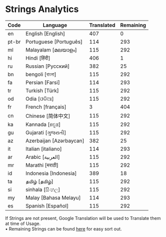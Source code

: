 # Strings Analytics


| Code | Language | Translated | Remaining |
|----|-------|-------|---|
| en | English [English] | 407 | 0 |
| pt-br | Portuguese [Português] | 114 | 293 |
| ml | Malayalam [മലയാളം] | 115 | 292 |
| hi | Hindi [हिंदी] | 406 | 1 |
| ru | Russian [Русский] | 382 | 25 |
| bn | bengoli [বাংলা] | 115 | 292 |
| fa | Persian [Farsi] | 114 | 293 |
| tr | Turkish [Türk] | 115 | 292 |
| od | Odia [ଓଡିଆ] | 115 | 292 |
| fr | French [français] | 3 | 404 |
| cn | Chinese [简体中文] | 115 | 292 |
| ka | Kannada [ಕನ್ನಡ] | 115 | 292 |
| gu | Gujarati [ગુજરાતી] | 115 | 292 |
| az | Azerbaijan [Azərbaycan] | 382 | 25 |
| it | Italian [italiano] | 114 | 293 |
| ar | Arabic [العربية] | 115 | 292 |
| mr | Marathi [मराठी] | 115 | 292 |
| id | Indonesia [Indonesia] | 389 | 18 |
| ta | தமிழ் [தமிழ்] | 115 | 292 |
| si | sinhala [සිංහල] | 115 | 292 |
| my | Malay [Bahasa Melayu] | 114 | 293 |
| es | Spanish [Español] | 115 | 292 |


If Strings are not present, Google Translation will be used to Translate them at time of Usage.
<br>• Remaining Strings can be found [here](./remaining.csv) for easy sort out.